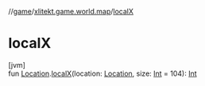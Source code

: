 //[game](../../index.md)/[xlitekt.game.world.map](index.md)/[localX](local-x.md)

# localX

[jvm]\
fun [Location](-location/index.md).[localX](local-x.md)(location: [Location](-location/index.md), size: [Int](https://kotlinlang.org/api/latest/jvm/stdlib/kotlin/-int/index.html) = 104): [Int](https://kotlinlang.org/api/latest/jvm/stdlib/kotlin/-int/index.html)
